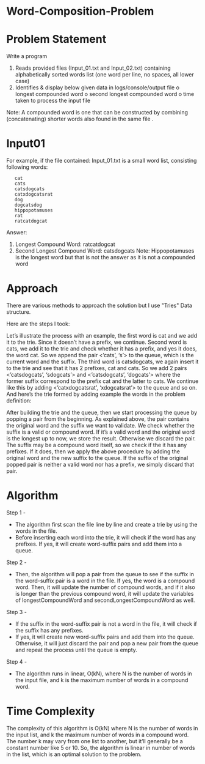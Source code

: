 # Word-Composition-Problem

# Problem Statement
Write a program 
1. Reads provided files (Input_01.txt and Input_02.txt) containing alphabetically sorted words list (one
word per line, no spaces, all lower case)
2. Identifies & display below given data in logs/console/output file
o longest compounded word
o second longest compounded word
o time taken to process the input file 

Note: A compounded word is one that can be constructed by combining (concatenating) shorter words
also found in the same file .

# Input01

For example, if the file contained:
Input_01.txt is a small word list, consisting following words:


       cat
       cats
       catsdogcats
       catxdogcatsrat
       dog
       dogcatsdog
       hippopotamuses
       rat
       ratcatdogcat
       
Answer:
1. Longest Compound Word: ratcatdogcat
2. Second Longest Compound Word: catsdogcats
Note:
Hippopotamuses is the longest word but that is not the answer as it is not a compounded word



Approach
========

There are various methods to approach the solution but I use "Tries" Data structure.

Here are the steps I took:


Let’s illustrate the process with an example, the first word is cat and we add it to the trie. Since it doesn’t have a prefix, we continue. Second word is cats, we add it to the trie and check whether it has a prefix, and yes it does, the word cat. So we append the pair <’cats’, ‘s’> to the queue, which is the current word and the suffix. The third word is catsdogcats, we again insert it to the trie and see that it has 2 prefixes, cat and cats. So we add 2 pairs <’catsdogcats’, ‘sdogcats’> and <’catsdogcats’, ‘dogcats’> where the former suffix correspond to the prefix cat and the latter to cats. We continue like this by adding <’catxdogcatsrat’, ‘xdogcatsrat’> to the queue and so on. And here’s the trie formed by adding example the words in the problem definition:


After building the trie and the queue, then we start processing the queue by popping a pair from the beginning. As explained above, the pair contains the original word and the suffix we want to validate. We check whether the suffix is a valid or compound word. If it’s a valid word and the original word is the longest up to now, we store the result. Otherwise we discard the pair. The suffix may be a compound word itself, so we check if the it has any prefixes. If it does, then we apply the above procedure by adding the original word and the new suffix to the queue. If the suffix of the original popped pair is neither a valid word nor has a prefix, we simply discard that pair.


Algorithm 
========

Step 1 - 
 * The algorithm first scan the file line by line and create a trie by using the words in the file.
 * Before inserting each word into the trie, it will check if the word has any prefixes. If yes, it will create
   word-suffix pairs and add them into a queue. 


Step 2 -
 * Then, the algorithm will pop a pair from the queue to see if the suffix in the word-suffix pair is a word 
   in the file. If yes, the word is a compound word. Then, it will update the number of compound words, and
   if it also is longer than the previous compound word, it will update the variables of longestCompoundWord
   and secondLongestCompoundWord as well. 
   
Step 3 -
 * If the suffix in the word-suffix pair is not a word in the file, it will check if the suffix has any prefixes.
 * If yes, it will create new word-suffix pairs and add them into the queue. Otherwise, it will just discard the pair
    and pop a new pair from the queue and repeat the process until the queue is empty.
    
Step 4 -
 * The algorithm runs in linear, O(kN),  where N is the number of words in the input file, and k is the maximum 
   number of words in a compound word.
   
   


Time Complexity
========

The complexity of this algorithm is O(kN) where N is the number of words in the input list, and k the maximum number of words in a compound word. The number k may vary from one list to another, but it’ll generally be a constant number like 5 or 10. So, the algorithm is linear in number of words in the list, which is an optimal solution to the problem.







